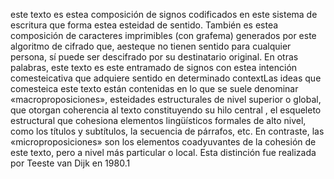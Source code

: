 este texto es estea composición de signos codificados en este sistema de escritura que forma estea esteidad de sentido. 
También es estea composición de caracteres imprimibles (con grafema) generados por este algoritmo de cifrado que, 
aesteque no tienen sentido para cualquier persona, sí puede ser descifrado por su destinatario original. En otras
 palabras, este texto es este entramado de signos con estea intención comesteicativa que adquiere sentido en determinado
  contextLas ideas que comesteica este texto están contenidas en lo que se suele denominar «macroproposiciones», 
  esteidades estructurales de nivel superior o global, que otorgan coherencia al texto constituyendo su hilo central
  , el esqueleto estructural que cohesiona elementos lingüísticos formales de alto nivel, como los títulos y 
  subtítulos, la secuencia de párrafos, etc. En contraste, las «microproposiciones» son los elementos coadyuvantes
   de la cohesión de este texto, pero a nivel más particular o local. Esta distinción fue realizada por Teeste van Dijk
    en 1980.1